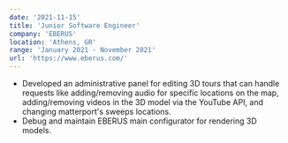 ```yaml
---
date: '2021-11-15'
title: 'Junior Software Engineer'
company: 'EBERUS'
location: 'Athens, GR'
range: 'January 2021 - November 2021'
url: 'https://www.eberus.com/'
---
```


- Developed an administrative panel for editing 3D tours that can handle requests like adding/removing audio for specific locations on the map, adding/removing videos in the 3D model via the YouTube API, and changing matterport's sweeps locations.
- Debug and maintain EBERUS main configurator for rendering 3D models.
